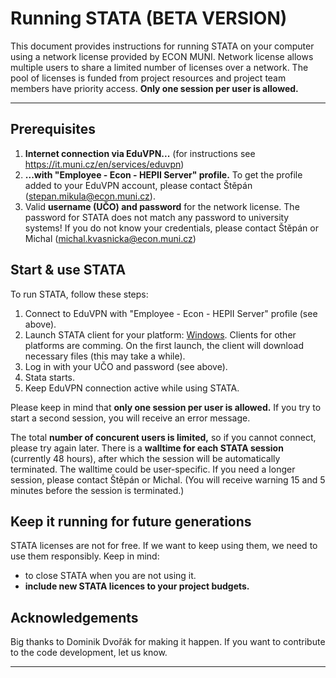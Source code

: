 # Running STATA (BETA VERSION)

This document provides instructions for  running STATA on your computer using a network license provided by ECON MUNI. Network license allows multiple users to share a limited number of licenses over a network. The pool of licenses is funded from project resources and project team members have priority access. **Only one session per user is allowed.**

---

## Prerequisites

1. **Internet connection via EduVPN...** (for instructions see https://it.muni.cz/en/services/eduvpn)
2. **...with "Employee - Econ - HEPII Server" profile.** To get the profile added to your EduVPN account, please contact Štěpán (stepan.mikula@econ.muni.cz).
3. Valid **username (UČO) and password** for the network license. The password for STATA does not match any password to university systems! If you do not know your credentials, please contact Štěpán or Michal (michal.kvasnicka@econ.muni.cz)

## Start & use STATA

To run STATA, follow these steps:

1. Connect to EduVPN with "Employee - Econ - HEPII Server" profile (see above).
2. Launch STATA client for your platform: [Windows](https://fem.econ.muni.cz/STATA.7z). Clients for other platforms are comming. On the first launch, the client will download necessary files (this may take a while).
3. Log in with your UČO and password (see above).
4. Stata starts.
5. Keep EduVPN connection active while using STATA.

Please keep in mind that **only one session per user is allowed.** If you try to start a second session, you will receive an error message. 

The total **number of concurent users is limited,** so if you cannot connect, please try again later. There is a **walltime for each STATA session** (currently 48 hours), after which the session will be automatically terminated. The walltime could be user-specific. If you need a longer session, please contact Štěpán or Michal. (You will receive warning 15 and 5 minutes before the session is terminated.)

## Keep it running for future generations

STATA licenses are not for free. If we want to keep using them, we need to use them responsibly. Keep in mind: 

- to close STATA when you are not using it.
- **include new STATA licences to your project budgets.**

## Acknowledgements

Big thanks to Dominik Dvořák for making it happen. If you want to contribute to the code development, let us know.

---
